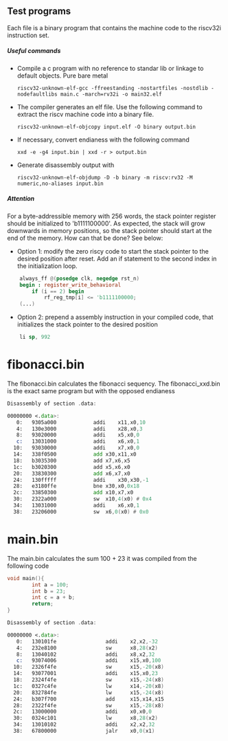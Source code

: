 ## Test programs
Each file is a binary program that contains the machine code to the riscv32i instruction set. 

##### Useful commands
* Compile a c program with no reference to standar lib or linkage to default objects. Pure bare metal
    ```shell
    riscv32-unknown-elf-gcc -ffreestanding -nostartfiles -nostdlib -nodefaultlibs main.c -march=rv32i -o main32.elf 
    ```
* The compiler generates an elf file. Use the following command to extract the riscv machine code into a binary file.
    ```shell
    riscv32-unknown-elf-objcopy input.elf -O binary output.bin
    ```
* If necessary, convert endianess with the following command 
    ```shell
    xxd -e -g4 input.bin | xxd -r > output.bin
    ```
* Generate disassembly output with
    ```shell
    riscv32-unknown-elf-objdump -D -b binary -m riscv:rv32 -M numeric,no-aliases input.bin
    ```

##### Attention
For a byte-addressible memory with 256 words, the stack pointer register should be initialized to 'b1111100000'. As expected, the stack will grow downwards in memory positions, so the stack pointer should start at the end of the memory. How can that be done? See below:

* Option 1: modify the zero riscy code to start the stack pointer to the desired position after reset. Add an if statement to the second index in the initialization loop.
```verilog
    always_ff @(posedge clk, negedge rst_n)
    begin : register_write_behavioral
        if (i == 2) begin
            rf_reg_tmp[i] <= 'b1111100000;
    (...)
```
* Option 2: prepend a assembly instruction in your compiled code, that initializes the stack pointer to the desired position
```asm
    li sp, 992
```

# fibonacci.bin 
The fibonacci.bin calculates the fibonacci sequency.
The fibonacci_xxd.bin is the exact same program but with the opposed endianess

```asm
Disassembly of section .data:

00000000 <.data>:
   0:	9305a000          	addi	x11,x0,10
   4:	130e3000          	addi	x28,x0,3
   8:	93020000          	addi	x5,x0,0
   c:	13031000          	addi	x6,x0,1
  10:	93030000          	addi	x7,x0,0
  14:	338f0500          	add	x30,x11,x0
  18:	b3035300          	add	x7,x6,x5
  1c:	b3020300          	add	x5,x6,x0
  20:	33830300          	add	x6,x7,x0
  24:	130fffff          	addi	x30,x30,-1
  28:	e3180ffe          	bne	x30,x0,0x18
  2c:	33850300          	add	x10,x7,x0
  30:	2322a000          	sw	x10,4(x0) # 0x4
  34:	13031000          	addi	x6,x0,1
  38:	23206000          	sw	x6,0(x0) # 0x0

```

# main.bin
The main.bin calculates the sum 100 + 23
it was compiled from the following code 
```c
void main(){
        int a = 100;
        int b = 23;
        int c = a + b;
        return;
}
```

```asm
Disassembly of section .data:

00000000 <.data>:
   0:   130101fe                addi    x2,x2,-32
   4:   232e8100                sw      x8,28(x2)
   8:   13040102                addi    x8,x2,32
   c:   93074006                addi    x15,x0,100
  10:   2326f4fe                sw      x15,-20(x8)
  14:   93077001                addi    x15,x0,23
  18:   2324f4fe                sw      x15,-24(x8)
  1c:   0327c4fe                lw      x14,-20(x8)
  20:   832784fe                lw      x15,-24(x8)
  24:   b307f700                add     x15,x14,x15
  28:   2322f4fe                sw      x15,-28(x8)
  2c:   13000000                addi    x0,x0,0
  30:   0324c101                lw      x8,28(x2)
  34:   13010102                addi    x2,x2,32
  38:   67800000                jalr    x0,0(x1)
```

